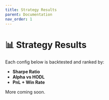 ```yaml
---
title: Strategy Results
parent: Documentation
nav_order: 1
---
```


# 📊 Strategy Results

Each config below is backtested and ranked by:

- **Sharpe Ratio**
- **Alpha vs HODL**
- **PnL + Win Rate**

More coming soon.
